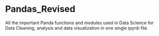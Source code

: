 # Pandas_Revised
All the important Panda functions and modules used in Data Science for Data Cleaning, analysis and data visualization in one single ipynb file.
